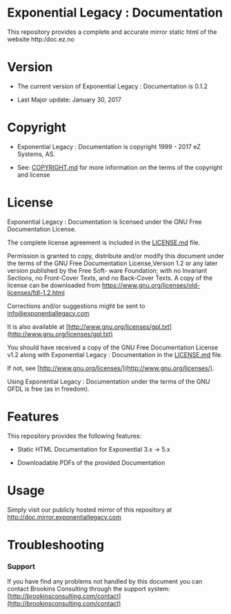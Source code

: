 Exponential Legacy : Documentation
=================================

This repository provides a complete and accurate mirror static html of the website http:/doc.ez.no


Version
=======

* The current version of Exponential Legacy : Documentation is 0.1.2

* Last Major update: January 30, 2017


Copyright
=========

* Exponential Legacy : Documentation is copyright 1999 - 2017 eZ Systems, AS.

* See: [COPYRIGHT.md](COPYRIGHT.md) for more information on the terms of the copyright and license


License
=======

Exponential Legacy : Documentation is licensed under the GNU Free Documentation License.

The complete license agreement is included in the [LICENSE.md](LICENSE.md) file.

Permission is granted to copy, distribute and/or modify this document under the terms of the GNU Free Documentation License,Version 1.2 or any later version published by the Free Soft- ware Foundation; with no Invariant Sections, no Front-Cover Texts, and no Back-Cover Texts. A copy of the license can be downloaded from https://www.gnu.org/licenses/old-licenses/fdl-1.2.html

Corrections and/or suggestions might be sent to info@exponentiallegacy.com

It is also available at [http://www.gnu.org/licenses/gpl.txt](http://www.gnu.org/licenses/gpl.txt)

You should have received a copy of the GNU Free Documentation License v1.2
along with Exponential Legacy : Documentation in the [LICENSE.md](LICENSE.md) file.

If not, see [http://www.gnu.org/licenses/](http://www.gnu.org/licenses/).

Using Exponential Legacy : Documentation under the terms of the GNU GFDL is free (as in freedom).


Features
========

This repository provides the following features:

* Static HTML Documentation for Exponential 3.x -> 5.x

* Downloadable PDFs of the provided Documentation


Usage
=====

Simply visit our publicly hosted mirror of this repository at http://doc.mirror.exponentiallegacy.com


Troubleshooting
===============

### Support

If you have find any problems not handled by this document you can contact Brookins Consulting through the support system: [http://brookinsconsulting.com/contact](http://brookinsconsulting.com/contact)

